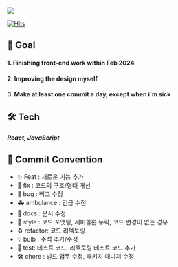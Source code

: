 <div><img src="https://capsule-render.vercel.app/api?type=waving&color=0:521cf2,100:42c330&height=200&section=header&text=COB&fontSize=90" /></div>

[![Hits](https://hits.seeyoufarm.com/api/count/incr/badge.svg?url=https%3A%2F%2Fgithub.com%2Fdudtlstm%2Fcob_client&count_bg=%23CEDBC5&title_bg=%23555555&icon=joomla.svg&icon_color=%23E7E7E7&title=curve&edge_flat=false)](https://hits.seeyoufarm.com)

## 💪 Goal
#### 1. Finishing front-end work within Feb 2024
#### 2. Improving the design myself
#### 3. Make at least one commit a day, except when i'm sick

## 🛠️ Tech

##### React, JavaScript

## 🎯 Commit Convention

- ✨ Feat : 새로운 기능 추가
- 🎨 fix : 코드의 구조/형태 개선
- 🐛 bug : 버그 수정
- 🚑 ambulance : 긴급 수정
- 📑 docs : 문서 수정
- 💄 style : 코드 포맷팅, 세미콜론 누락, 코드 변경이 없는 경우
- ♻️ refactor: 코드 리펙토링
- 💡 bulb : 주석 추가/수정
- 🧪 test: 테스트 코드, 리펙토링 테스트 코드 추가
- 🛠️ chore : 빌드 업무 수정, 패키지 매니저 수정